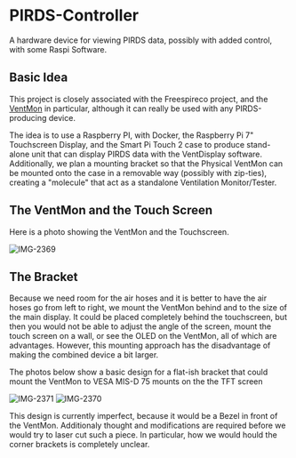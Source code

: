# PIRDS-Controller
A hardware device for viewing PIRDS data, possibly with added control, with some Raspi Software.

## Basic Idea

This project is closely associated with the Freespireco project, and the [VentMon](https://github.com/PubInv/ventmon-ventilator-inline-test-monitor) in particular, although it can really be used with any PIRDS-producing device.

The idea is to use a Raspberry PI, with Docker, the Raspberry Pi 7" Touchscreen Display, and the Smart Pi Touch 2 case to produce 
stand-alone unit that can display PIRDS data with the VentDisplay software. Additionally, we plan a mounting bracket so that the 
Physical VentMon can be mounted onto the case in a removable way (possibly with zip-ties), creating a "molecule" that act as a 
standalone Ventilation Monitor/Tester.

## The VentMon and the Touch Screen

Here is a photo showing the VentMon and the Touchscreen.

![IMG-2369](https://user-images.githubusercontent.com/5296671/120369837-7a458400-c2d9-11eb-8713-eebb2bcd9166.JPG)

## The Bracket

Because we need room for the air hoses and it is better to have the air hoses go from left to right, we mount the VentMon behind and to the size of the main display. It could be placed completely behind the touchscreen, but then you would not be able to adjust the angle of the screen, mount the touch screen on a wall, or see the OLED on the VentMon, all of which are advantages. However, this mounting approach has the disadvantage of making the combined device a bit larger.

The photos below show a basic design for a flat-ish bracket that could mount the VentMon to VESA MIS-D 75 mounts on the the TFT screen 

![IMG-2371](https://user-images.githubusercontent.com/5296671/120370164-db6d5780-c2d9-11eb-8273-b9d5dbb25f09.JPG)
![IMG-2370](https://user-images.githubusercontent.com/5296671/120370170-dd371b00-c2d9-11eb-97ef-190c67fdf43b.JPG)

This design is currently imperfect, because it would be a Bezel in front of the VentMon. Additionaly thought and modifications are required before we would try to laser cut such a piece. In particular, how we would hould the corner brackets is completely unclear.



